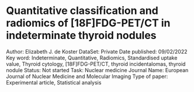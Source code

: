# Quantitative classification and radiomics of [18F]FDG-PET/CT in indeterminate thyroid nodules

Author: Elizabeth J. de Koster
DataSet: Private
Date published: 09/02/2022
Key word: Indeterminate, Quantitative, Radiomics, Standardised uptake value, Thyroid cytology, [18F]FDG-PET/CT, thyroid incidentalomas, thyroid nodule
Status: Not started
Task: Nuclear medicine
Journal Name: European Journal of Nuclear Medicine and Molecular Imaging
Type of paper: Experimental article, Statistical analysis